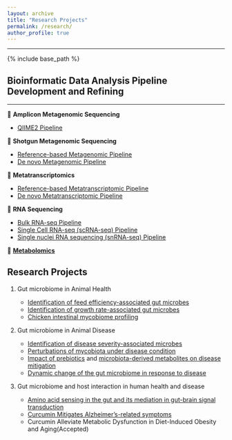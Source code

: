 ```yaml
---
layout: archive
title: "Research Projects"
permalink: /research/
author_profile: true
---
```

***
{% include base_path %}

## Bioinformatic Data Analysis Pipeline Development and Refining
***
🌱 **Amplicon Metagenomic Sequencing**
  * [QIIME2 Pipeline](https://github.com/jingliu92/Amplicon_QIIME2)

🌴 **Shotgun Metagenomic Sequencing**
  * [Reference-based Metagenomic Pipeline](https://github.com/jingliu92/Metagenomome-Reference-based-)
  * [De novo Metagenomic Pipeline](https://github.com/jingliu92/Metagenomome-De-novo)

🌵 **Metatranscriptomics**
  * [Reference-based Metatranscriptomic Pipeline](https://github.com/jingliu92/Metatranscriptomics-Ref-Based)
  * [De novo Metatranscriptomic Pipeline](https://github.com/jingliu92/Metatranscriptome-De-novo)

🌻 **RNA Sequencing**
  * [Bulk RNA-seq Pipeline](https://github.com/jingliu92/Bulk-RNA-Seq)
  * [Single Cell RNA-seq (scRNA-seq) Pipeline](https://github.com/jingliu92/scRNA-seq)
  * [Single nuclei RNA sequencing (snRNA-seq) Pipeline](https://github.com/jingliu92/snRNA-seq)
    
🌿 **[Metabolomics](https://github.com/jingliu92/Metabolomics)**
## Research Projects
1. Gut microbiome in Animal Health
   - [Identification of feed efficiency-associated gut microbes](https://link.springer.com/article/10.1186/s40104-020-00542-2)
   - [Identification of growth rate-associated gut microbes](https://www.mdpi.com/2076-2615/13/11/1834)
   - [Chicken intestinal mycobiome profiling](https://journals.asm.org/doi/full/10.1128/aem.00304-20)
  
2. Gut microbiome in Animal Disease
   - [Identification of disease severity-associated microbes](https://doi.org/10.3389/fmicb.2021.703693)
   - [Perturbations of mycobiota under disease condition](https://doi.org/10.1186/s40104-021-00628-5)
   - [Impact of prebiotics](https://doi.org/10.3390/ijms25147977) and [microbiota-derived metabolites on disease mitigation](https://doi.org/10.1186/s40104-024-00995-9)
   - [Dynamic change of the gut microbiome in response to disease](https://doi.org/10.1128/spectrum.00823-24)

3. Gut microbiome and host interaction in human health and disease
   - [Amino acid sensing in the gut and its mediation in gut-brain signal transduction](https://doi.org/10.1016/j.aninu.2016.03.007)
   - [Curcumin Mitigates Alzheimer’s-related symptoms](https://doi.org/10.3390/nu16020240)
   - Curcumin Alleviate Metabolic Dysfunction in Diet-Induced Obesity and Aging(Accepted)
   
   
